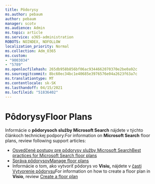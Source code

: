 ```yaml
---
title: Pôdorysy
ms.author: pebaum
author: pebaum
manager: scotv
ms.audience: Admin
ms.topic: article
ms.service: o365-administration
ROBOTS: NOINDEX, NOFOLLOW
localization_priority: Normal
ms.collection: Adm_O365
ms.custom:
- "9003034"
- "5789"
ms.openlocfilehash: 265db958b856bf06ac9344662070370e2be0a92c
ms.sourcegitcommit: 8bc60ec34bc1e40685e3976576e04a2623f63a7c
ms.translationtype: MT
ms.contentlocale: sk-SK
ms.lasthandoff: 04/15/2021
ms.locfileid: "51836402"
---
```

# <a name="floor-plans"></a><span data-ttu-id="16fc6-102">Pôdorysy</span><span class="sxs-lookup"><span data-stu-id="16fc6-102">Floor Plans</span></span>

<span data-ttu-id="16fc6-103">Informácie o **pôdorysoch služby Microsoft Search**  nájdete v týchto článkoch technickej podpory:</span><span class="sxs-lookup"><span data-stu-id="16fc6-103">For information on **Microsoft Search**  floor plans, review following support articles:</span></span>
- [<span data-ttu-id="16fc6-104">Osvedčené postupy pre pôdorysy služby Microsoft Search</span><span class="sxs-lookup"><span data-stu-id="16fc6-104">Best practices for Microsoft Search floor plans</span></span>](https://docs.microsoft.com/microsoftsearch/floorplans-bestpractices)  
- [<span data-ttu-id="16fc6-105">Správa pôdorysov</span><span class="sxs-lookup"><span data-stu-id="16fc6-105">Manage floor plans</span></span>](https://docs.microsoft.com/microsoftsearch/manage-floorplans)  
- <span data-ttu-id="16fc6-106">Informácie o tom, ako vytvoriť pôdorys vo  **Visiu,** nájdete v [časti Vytvorenie pôdorysu](https://support.office.com/article/create-a-floor-plan-ec17da08-64aa-4ead-9b9b-35e821645791)</span><span class="sxs-lookup"><span data-stu-id="16fc6-106">For information on how to create a floor plan in  **Visio**, review [Create a floor plan](https://support.office.com/article/create-a-floor-plan-ec17da08-64aa-4ead-9b9b-35e821645791)</span></span>